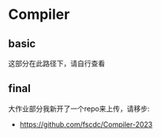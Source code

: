 # Compiler

## basic
这部分在此路径下，请自行查看

## final
大作业部分我新开了一个repo来上传，请移步:
- https://github.com/fscdc/Compiler-2023
